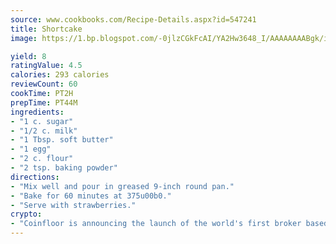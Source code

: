 ```yaml
---
source: www.cookbooks.com/Recipe-Details.aspx?id=547241
title: Shortcake
image: https://1.bp.blogspot.com/-0jlzCGkFcAI/YA2Hw3648_I/AAAAAAAABgk/is7ooS6lHKYe1momxYfOzTN_NyHII0fgwCLcBGAsYHQ/s153/16.png

yield: 8
ratingValue: 4.5
calories: 293 calories
reviewCount: 60
cookTime: PT2H
prepTime: PT44M
ingredients:
- "1 c. sugar"
- "1/2 c. milk"
- "1 Tbsp. soft butter"
- "1 egg"
- "2 c. flour"
- "2 tsp. baking powder"
directions:
- "Mix well and pour in greased 9-inch round pan."
- "Bake for 60 minutes at 375u00b0."
- "Serve with strawberries."
crypto:
- "Coinfloor is announcing the launch of the world's first broker based bitcoin marketplace."
---
```


